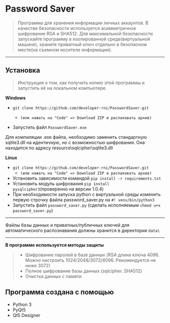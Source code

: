 # Password Saver
> Программа для хранения информации личных аккаунтов. В качестве безопасности используется асимметричное шифрование RSA и SHA512.
> Для максимальной безопасности запускайте программу в изолированной среде(виртуальной машине), храните приватный ключ 
> отдельно в безопасном месте(на съемном носителе информации).
___
## Установка
> Инструкция о том, как получить копию этой программы и запустить её на локальном компьютере. 

**Windows**

- `git clone https://github.com/developer-rni/PasswordSaver.git`
  - `(или нажать на "Code" => Download ZIP и распаковать архив)`

- Запустить файл `PasswordSaver.exe`
  
Для компиляции .exe файла, необходимо заменить стандартную sqlite3.dll на идентичную, но с возможностью шифрования. 
Она находится по адресу resource\sqlcipher\sqlite3.dll

**Linux**

- `git clone https://github.com/developer-rni/PasswordSaver.git`
  - `(или нажать на "Code" => Download ZIP и распаковать архив)`
- Установить зависимости командой `pip install -r requirements.txt`
- Установить модуль шифрования `pip install pysqlcipher3`(проверенно на версии 1.0.4)
- При необходимости запуска python с виртуальной среды изменить первую строчку файла password_saver.py на `#! venv/bin/python3`
- Запустить файл `password_saver.py` (сделать исполняемым `chmod u+x password_saver.py`)
___
Файлы базы данных и приватных/публичных ключей для автоматического распознавания должны хранится в директории `data\ `
___
**В программе используется методы защиты**
> - Шифрование паролей в базе данных (RSA длина ключа 4096. Можно настроить 1024/2048/3072/4096. Рекомендуется не ниже 3072)
> - Полное шифрование базы данных (sqlcipher. SHA512)
> - Очистка данных с памяти


## Программа создана с помощью

- Python 3
- PyQt5
- Qt5 Designer